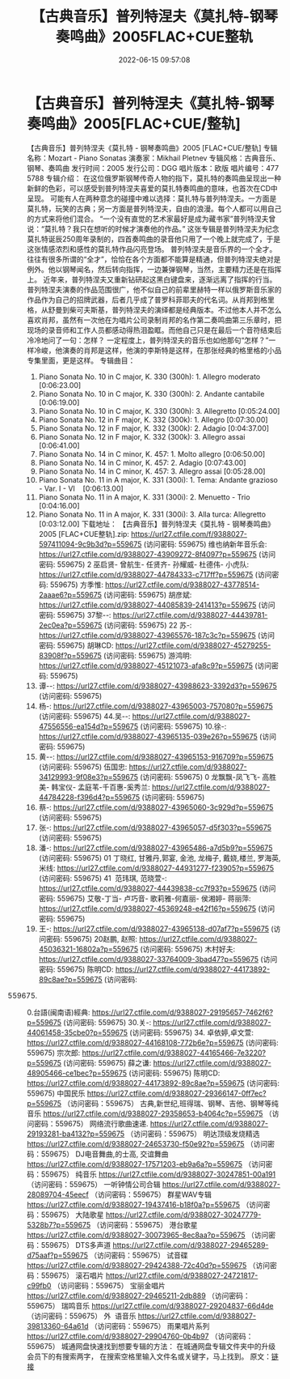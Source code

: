 ﻿---
title: 【古典音乐】普列特涅夫《莫扎特-钢琴奏鸣曲》2005FLAC+CUE整轨
date: 2022-06-15 09:57:08
categories: 古典音乐、新世纪、纯音雅乐
tags: 纯音雅乐
---
# 【古典音乐】普列特涅夫《莫扎特-钢琴奏鸣曲》2005[FLAC+CUE/整轨]

【古典音乐】普列特涅夫《莫扎特 - 钢琴奏鸣曲》2005
[FLAC+CUE/整轨]
专辑名称：Mozart - Piano
Sonatas
演奏家：Mikhail
Pletnev
专辑风格：古典音乐、钢琴、奏鸣曲
发行时间：2005
发行公司：DGG
唱片版本：欧版
唱片编号：477 5788
专辑介绍：
在这位俄罗斯钢琴传奇人物的指下，莫扎特的奏鸣曲呈现出一种新鲜的色彩，可以感受到普列特涅夫喜爱的莫扎特奏鸣曲的意味，也首次在CD中呈现。
可能有人在两种意念的碰撞中难以选择：莫扎特与普列特涅夫。一方面是莫扎特，玩笑的古典；另一方面是普列特涅夫，自由的浪漫。每个人都可以用自己的方式来将他们混合。
“一个没有直觉的艺术家最好是成为藏书家”普列特涅夫曾说：“莫扎特？我只在想听的时候才演奏他的作品。”
这张专辑是普列特涅夫为纪念莫扎特诞辰250周年录制的，四首奏鸣曲的录音他只用了一个晚上就完成了，于是这张情感浓烈和感性的莫扎特作品闪亮登场。
普列特涅夫是音乐界的一个全才。往往有很多所谓的“全才”，恰恰在各个方面都不能算是精通，但普列特涅夫绝对是例外。他以钢琴闻名，然后转向指挥，一边兼弹钢琴，当然，主要精力还是在指挥上。
近年来，普列特涅夫又重新钻研起这黑白键盘来，逐渐远离了指挥的行当。普列特涅夫演奏的作品范围很广，他不似自己的前辈里赫特一样以俄罗斯音乐家的作品作为自己的招牌武器，后者几乎成了普罗科菲耶夫的代名词。从肖邦到格里格，从舒曼到柴可夫斯基，普列特涅夫的演绎都是经典版本。不过他本人并不怎么喜欢肖邦，虽然有一次他在为唱片公司录制肖邦的名作第二奏鸣曲第三乐章时，把现场的录音师和工作人员都感动得热泪盈眶。而他自己只是在最后一个音符结束后冷冷地问了一句：怎样？
一定程度上，普列特涅夫的音乐也如他那句“怎样？”一样冷峻，他演奏的肖邦是这样，他演的李斯特是这样，在那张经典的格里格的小品专集里面，更是这样。
专辑曲目：
01. Piano Sonata No. 10 in C
major, K. 330 (300h): 1. Allegro moderato
[0:06:23.00]
02. Piano Sonata No. 10 in C
major, K. 330 (300h): 2. Andante cantabile
[0:06:19.00]
03. Piano Sonata No. 10 in C
major, K. 330 (300h): 3. Allegretto
[0:05:24.00]
04. Piano Sonata No. 12 in F
major, K. 332 (300k): 1. Allegro
[0:07:30.00]
05. Piano Sonata No. 12 in F
major, K. 332 (300k): 2. Adagio
[0:04:37.00]
06. Piano Sonata No. 12 in F
major, K. 332 (300k): 3. Allegro assai
[0:06:41.00]
07. Piano Sonata No. 14 in C
minor, K. 457: 1. Molto allegro
[0:06:50.00]
08. Piano Sonata No. 14 in C
minor, K. 457: 2. Adagio
[0:07:43.00]
09. Piano Sonata No. 14 in C
minor, K. 457: 3. Allegro assai
[0:05:28.00]
10. Piano Sonata No. 11 in A
major, K. 331 (300i): 1. Tema: Andante grazioso - Var. I -
VI    [0:06:13.00]
11. Piano Sonata No. 11 in A
major, K. 331 (300i): 2. Menuetto - Trio
[0:04:16.00]
12. Piano Sonata No. 11 in A
major, K. 331 (300i): 3. Alla turca: Allegretto
[0:03:12.00]
下载地址：
【古典音乐】普列特涅夫《莫扎特 - 钢琴奏鸣曲》2005 [FLAC+CUE整轨].zip: https://url27.ctfile.com/f/9388027-597411094-9c9b3d?p=559675
(访问密码: 559675)
维也纳新年音乐会: https://url27.ctfile.com/d/9388027-43909272-8f4097?p=559675
(访问密码: 559675)
2 巫启贤- 曾航生- 任贤齐- 孙耀威- 杜德伟- 小虎队: https://url27.ctfile.com/d/9388027-44784333-c717ff?p=559675
(访问密码: 559675)
方季惟: https://url27.ctfile.com/d/9388027-43778514-2aaae6?p=559675
(访问密码: 559675)
胡彦斌: https://url27.ctfile.com/d/9388027-44085839-241413?p=559675
(访问密码: 559675)
37黎--: https://url27.ctfile.com/d/9388027-44439781-2ec0ea?p=559675
(访问密码: 559675)
22 苏-: https://url27.ctfile.com/d/9388027-43965576-187c3c?p=559675
(访问密码: 559675)
胡琳CD: https://url27.ctfile.com/d/9388027-45279255-83908f?p=559675
(访问密码: 559675)
游鸿明: https://url27.ctfile.com/d/9388027-45121073-afa8c9?p=559675
(访问密码: 559675)
24. 谭--: https://url27.ctfile.com/d/9388027-43988623-3392d3?p=559675
(访问密码: 559675)
06. 杨-: https://url27.ctfile.com/d/9388027-43965003-757080?p=559675
(访问密码: 559675)
44.吴--: https://url27.ctfile.com/d/9388027-47556556-ea154d?p=559675
(访问密码: 559675)
10.徐-: https://url27.ctfile.com/d/9388027-43965135-039e26?p=559675
(访问密码: 559675)
15. 黄--: https://url27.ctfile.com/d/9388027-43965153-916709?p=559675
(访问密码: 559675)
伍国忠: https://url27.ctfile.com/d/9388027-34129993-9f08e3?p=559675
(访问密码: 559675)
0 龙飘飘-凤飞飞- 高胜美- 韩宝仪-
孟庭苇-千百惠-奚秀兰: https://url27.ctfile.com/d/9388027-44784228-f396d4?p=559675
(访问密码: 559675)
07. 蔡-: https://url27.ctfile.com/d/9388027-43965060-3c929d?p=559675
(访问密码: 559675)
03. 张-: https://url27.ctfile.com/d/9388027-43965057-d5f303?p=559675
(访问密码: 559675)
20. 潘-: https://url27.ctfile.com/d/9388027-43965486-a7d5b9?p=559675
(访问密码: 559675)
01 丁晓红, 甘雅丹,郭宴, 金池, 龙梅子, 戴娆,楼兰, 罗海英,米线: https://url27.ctfile.com/d/9388027-44931277-f23905?p=559675
(访问密码: 559675)
41  范玮琪, 范晓萱-: https://url27.ctfile.com/d/9388027-44439838-cc7f93?p=559675
(访问密码: 559675)
艾敬-丁当- 卢巧音- 歌莉雅-何嘉丽- 侯湘婷- 蒋丽萍: https://url27.ctfile.com/d/9388027-45369248-e42f16?p=559675
(访问密码: 559675)
11. 王-: https://url27.ctfile.com/d/9388027-43965138-d07af7?p=559675
(访问密码: 559675)
20赵鹏, 赵照: https://url27.ctfile.com/d/9388027-45036321-16802a?p=559675
(访问密码: 559675)
木村好夫: https://url27.ctfile.com/d/9388027-33764009-3bad47?p=559675
(访问密码: 559675)
陈明CD:
https://url27.ctfile.com/d/9388027-44173892-89c8ae?p=559675
(访问密码:
559675)
0.台語(闽南语)經典: https://url27.ctfile.com/d/9388027-29195657-7462f6?p=559675
(访问密码: 559675)
30.关-: https://url27.ctfile.com/d/9388027-44061458-35cbe0?p=559675
(访问密码: 559675)
34. 卓依婷,卓文萱: https://url27.ctfile.com/d/9388027-44168108-772b6e?p=559675
(访问密码: 559675)
宗次郎: https://url27.ctfile.com/d/9388027-44165466-7e3220?p=559675
(访问密码: 559675)
薛之谦: https://url27.ctfile.com/d/9388027-48905466-ce1bec?p=559675
(访问密码: 559675)
陈明CD: https://url27.ctfile.com/d/9388027-44173892-89c8ae?p=559675
(访问密码: 559675)
中国民乐
https://url27.ctfile.com/d/9388027-29366147-0ff7ec?p=559675
（访问密码：559675）
古典,新世纪,班得瑞、钢琴、吉他、钢琴等纯音乐
https://url27.ctfile.com/d/9388027-29358653-b4064c?p=559675
（访问密码：559675）
网络流行歌曲速递.
https://url27.ctfile.com/d/9388027-29193281-ba4132?p=559675
（访问密码：559675）
明达顶级发烧精选
https://url27.ctfile.com/d/9388027-24653730-f50e92?p=559675
（访问密码：559675）
DJ电音舞曲,的士高, 交谊舞曲
https://url27.ctfile.com/d/9388027-17571203-eb9a6a?p=559675
（访问密码：559675）
纯音乐
https://url27.ctfile.com/d/9388027-30247851-00a191
（访问密码：559675）
一听钟情公司合辑
https://url27.ctfile.com/d/9388027-28089704-45eecf
（访问密码：559675）
群星WAV专辑
https://url27.ctfile.com/d/9388027-19437416-b18f0a?p=559675
（访问密码：559675）
大陆歌星
https://url27.ctfile.com/d/9388027-30247779-5328b7?p=559675
（访问密码：559675）
港台歌星
https://url27.ctfile.com/d/9388027-30073965-8ec8aa?p=559675
（访问密码：559675）
DTS多声道
https://url27.ctfile.com/d/9388027-29465289-d75aaf?p=559675
（访问密码：559675）
试音碟
https://url27.ctfile.com/d/9388027-29424388-72c40d?p=559675
（访问密码：559675）
滚石唱片
https://url27.ctfile.com/d/9388027-24721817-c99fb0
（访问密码：559675）
宝丽金唱片
https://url27.ctfile.com/d/9388027-29465211-2db889
（访问密码：559675）
瑞鸣音乐
https://url27.ctfile.com/d/9388027-29204837-66d4de
（访问密码：559675）
外  语音乐
https://url27.ctfile.com/d/9388027-39813360-64a61d
（访问密码：559675）
雨果唱片系列
https://url27.ctfile.com/d/9388027-29904760-0b4b97
（访问密码：559675）
城通网盘快速找到想要专辑的方法：
在城通网盘专辑文件夹中的升级会员下的有搜索两字，
在搜索空格里输入文件名或关键字，马上找到。
原文：[链接](https://blog.sina.com.cn/s/blog_1647c7e7601030xs5.html)